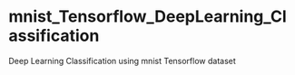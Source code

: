 # mnist_Tensorflow_DeepLearning_Classification
Deep Learning Classification using mnist Tensorflow dataset
